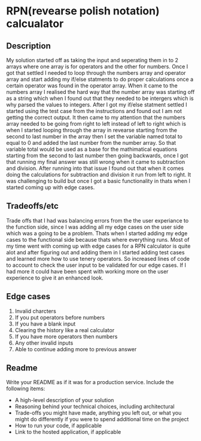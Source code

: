 # RPN(revearse polish notation) calcualator

## Description
My solution started off as taking the input and seperating them in to 2 arrays where one array is for operators and the other for numbers. Once I got that settled I needed to loop through the numbers array and operator array and start adding my if/else statments to do proper calculations once a certain operator was found in the operator array. When it came to the numbers array I realised the hard way that the number array was starting off as a string which when I found out that they needed to be intergers which is why parsed the values to integers. After I got my if/else statment settled I started using the test case from the instructions and found out I am not getting the correct output. It then came to my attention that the numbers array needed to be going from right to left instead of left to right which is when I started looping through the array in revearse starting from the second to last number in the array then I set the variable named total to equal to 0 and added the last number from the number array. So that variable total would be used as a base for the mathimatical equations starting from the second to last number then going backwards, once I got that running my final answer was still wrong when it came to subtraction and division. After running into that issue I found out that when it comes doing the calculations for subtraction and division it run from left to right. It was challenging to build but once I got a basic functionality in thats when I started coming up with edge cases.

## Tradeoffs/etc
Trade offs that I had was balancing errors from the the user experiance to the function side, since I was adding all my edge cases on the user side which was a going to be a problem. Thats when I started adding my edge cases to the functional side because thats where everything runs. Most of my time went with coming up with edge cases for a RPN calculator is quite alot and after figuring out and adding them in I started adding test cases and learned more how to use tenery operators. So increased lines of code to account to check the user input to be validated for our edge cases. If I had more it could have been spent with working more on the user experience to give it an enhanced look.

## Edge cases
1. Invalid charcters
2. If you put operators before numbers
3. If you have a blank input
4. Clearing the history like a real calculator 
5. If you have more operators then numbers
6. Any other invalid inputs
7. Able to continue adding more to previous answer

Readme
------

Write your README as if it was for a production service. Include the following items:

* A high-level description of your solution
* Reasoning behind your technical choices, including architectural
* Trade-offs you might have made, anything you left out, or what you might do differently if you were to spend additional time on the project
* How to run your code, if applicable
* Link to the hosted application, if applicable